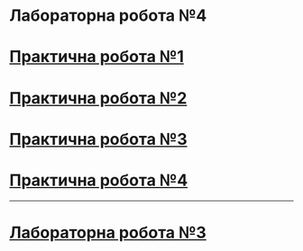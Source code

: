 # Лабораторна робота №4
# [Практична робота №1](https://github.com/BlackCNP/TypeScript/tree/feature/pr-1)  
# [Практична робота №2](https://github.com/BlackCNP/TypeScript/tree/feature/pr-2)  
# [Практична робота №3](https://github.com/BlackCNP/TypeScript/tree/feature/pr-3)  
# [Практична робота №4](https://github.com/BlackCNP/TypeScript/tree/feature/pr-4)  
---
# [Лабораторна робота №3](https://github.com/BlackCNP/TypeScript/tree/feature/lb-3)  
